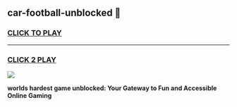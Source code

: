 
## car-football-unblocked 👋
<h3>
<a href="https://premium.freeplayer.one?title=car-football-unblocked&ref=14F">CLICK TO PLAY</a></h3>
<hr>

<h3>
<a href="https://premium.freeplayer.one?title=car-football-unblocked&ref=14F">CLICK 2 PLAY</a>
  
</h3>

<a href="https://premium.freeplayer.one?title=car-football-unblocked&ref=12F/"><img src="https://clearcache.store/games.png"></a>


**worlds hardest game unblocked: Your Gateway to Fun and Accessible Online Gaming**
